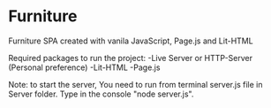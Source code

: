 # Furniture
 Furniture SPA created with vanila JavaScript, Page.js and Lit-HTML
 
 Required packages to run the project:
 -Live Server or HTTP-Server (Personal preference)
 -Lit-HTML
 -Page.js

Note: to start the server, You need to run from terminal server.js file in Server folder. Type in the console "node server.js".
